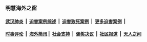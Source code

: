
### 明慧海外之窗

####  [武汉肺炎](indexes/365.md?t=05180100) &nbsp;|&nbsp;  [迫害案例综述](indexes/328.md?t=05180100) &nbsp;|&nbsp; [迫害致死案例](indexes/277.md?t=05180100)  &nbsp;|&nbsp; [更多迫害案例](indexes/81.md?t=05180100)  &nbsp;|&nbsp; 
####  [时事评论](indexes/19.md?t=05180100) &nbsp;|&nbsp; [海外简讯](indexes/245.md?t=05180100)&nbsp;|&nbsp;  [社会支持](indexes/140.md?t=05180100) &nbsp;|&nbsp; [褒奖决议](indexes/282.md?t=05180100) &nbsp;|&nbsp; [社区报道](indexes/91.md?t=05180100)  &nbsp;|&nbsp; [天人之间](indexes/78.md?t=05180100) 

